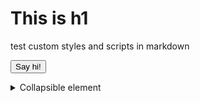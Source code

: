 # This is h1

test custom styles and scripts in markdown

<button>Say hi!</button>

<details>
  <summary>Collapsible element</summary>
  <p>Some content</p>
  <p>Another content</p>
</details>

<script type="text/javascript" src="assets/js/main.js"></script>